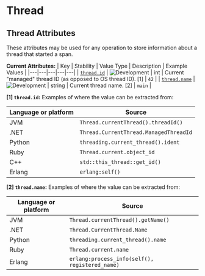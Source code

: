 <!-- NOTE: THIS FILE IS AUTOGENERATED. DO NOT EDIT BY HAND. -->
<!-- see templates/registry/markdown/attribute_namespace.md.j2 -->

# Thread

## Thread Attributes

These attributes may be used for any operation to store information about a thread that started a span.

**Current Attributes:**
| Key | Stability | Value Type | Description | Example Values |
|---|---|---|---|---|
| <a id="thread-id" href="#thread-id">`thread.id`</a> | ![Development](https://img.shields.io/badge/-development-blue) | int | Current "managed" thread ID (as opposed to OS thread ID). [1] | `42` |
| <a id="thread-name" href="#thread-name">`thread.name`</a> | ![Development](https://img.shields.io/badge/-development-blue) | string | Current thread name. [2] | `main` |

**[1] `thread.id`:** Examples of where the value can be extracted from:

| Language or platform  | Source |
| --- | --- |
| JVM | `Thread.currentThread().threadId()` |
| .NET | `Thread.CurrentThread.ManagedThreadId` |
| Python | `threading.current_thread().ident` |
| Ruby | `Thread.current.object_id` |
| C++ | `std::this_thread::get_id()` |
| Erlang | `erlang:self()` |

**[2] `thread.name`:** Examples of where the value can be extracted from:

| Language or platform  | Source |
| --- | --- |
| JVM | `Thread.currentThread().getName()` |
| .NET | `Thread.CurrentThread.Name` |
| Python | `threading.current_thread().name` |
| Ruby | `Thread.current.name` |
| Erlang | `erlang:process_info(self(), registered_name)` |
